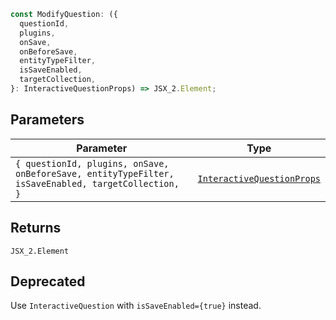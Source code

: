 ```ts
const ModifyQuestion: ({
  questionId,
  plugins,
  onSave,
  onBeforeSave,
  entityTypeFilter,
  isSaveEnabled,
  targetCollection,
}: InteractiveQuestionProps) => JSX_2.Element;
```

## Parameters

| Parameter | Type |
| ------ | ------ |
| `{ questionId, plugins, onSave, onBeforeSave, entityTypeFilter, isSaveEnabled, targetCollection, }` | [`InteractiveQuestionProps`](InteractiveQuestionProps.md) |

## Returns

`JSX_2.Element`

## Deprecated

Use `InteractiveQuestion` with `isSaveEnabled={true}` instead.
